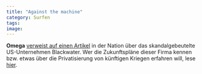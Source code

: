 ```yaml
---
title: "Against the machine"
category: Surfen
tags: 
image: 
---
```


**Omega** [verweist auf einen Artikel](http://www.the-groundzero.com/2007/12/23/dreckige-maschine/) in der Nation über das skandalgebeutelte US-Unternehmen Blackwater. Wer die Zukunftspläne dieser Firma kennen bzw. etwas über die Privatisierung von künftigen Kriegen erfahren will, lese [hier](http://www.thenation.com/doc/20071224/scahill).